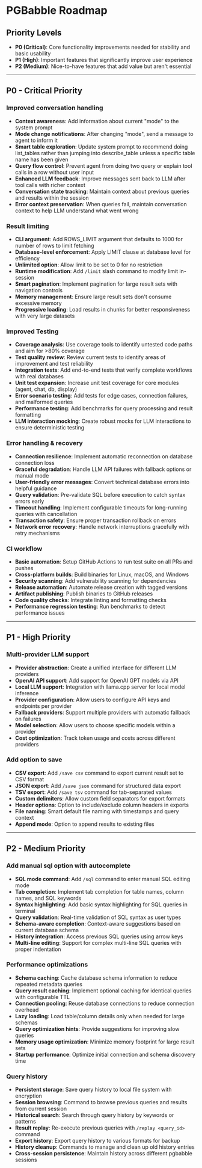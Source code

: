 # PGBabble Roadmap

## Priority Levels
- **P0 (Critical)**: Core functionality improvements needed for stability and basic usability
- **P1 (High)**: Important features that significantly improve user experience
- **P2 (Medium)**: Nice-to-have features that add value but aren't essential

---

## P0 - Critical Priority

### Improved conversation handling
* **Context awareness**: Add information about current "mode" to the system prompt
* **Mode change notifications**: After changing "mode", send a message to agent to inform it
* **Smart table exploration**: Update system prompt to recommend doing list_tables rather than jumping into describe_table unless a specific table name has been given
* **Query flow control**: Prevent agent from doing two query or explain tool calls in a row without user input
* **Enhanced LLM feedback**: Improve messages sent back to LLM after tool calls with richer context
* **Conversation state tracking**: Maintain context about previous queries and results within the session
* **Error context preservation**: When queries fail, maintain conversation context to help LLM understand what went wrong

### Result limiting
* **CLI argument**: Add ROWS_LIMIT argument that defaults to 1000 for number of rows to limit fetching
* **Database-level enforcement**: Apply LIMIT clause at database level for efficiency
* **Unlimited option**: Allow limit to be set to 0 for no restriction
* **Runtime modification**: Add `/limit` slash command to modify limit in-session
* **Smart pagination**: Implement pagination for large result sets with navigation controls
* **Memory management**: Ensure large result sets don't consume excessive memory
* **Progressive loading**: Load results in chunks for better responsiveness with very large datasets

### Improved Testing
* **Coverage analysis**: Use coverage tools to identify untested code paths and aim for >80% coverage
* **Test quality review**: Review current tests to identify areas of improvement and test reliability
* **Integration tests**: Add end-to-end tests that verify complete workflows with real databases
* **Unit test expansion**: Increase unit test coverage for core modules (agent, chat, db, display)
* **Error scenario testing**: Add tests for edge cases, connection failures, and malformed queries
* **Performance testing**: Add benchmarks for query processing and result formatting
* **LLM interaction mocking**: Create robust mocks for LLM interactions to ensure deterministic testing

### Error handling & recovery
* **Connection resilience**: Implement automatic reconnection on database connection loss
* **Graceful degradation**: Handle LLM API failures with fallback options or manual mode
* **User-friendly error messages**: Convert technical database errors into helpful guidance
* **Query validation**: Pre-validate SQL before execution to catch syntax errors early
* **Timeout handling**: Implement configurable timeouts for long-running queries with cancellation
* **Transaction safety**: Ensure proper transaction rollback on errors
* **Network error recovery**: Handle network interruptions gracefully with retry mechanisms

### CI workflow  
* **Basic automation**: Setup GitHub Actions to run test suite on all PRs and pushes
* **Cross-platform builds**: Build binaries for Linux, macOS, and Windows
* **Security scanning**: Add vulnerability scanning for dependencies
* **Release automation**: Automate release creation with tagged versions
* **Artifact publishing**: Publish binaries to GitHub releases
* **Code quality checks**: Integrate linting and formatting checks
* **Performance regression testing**: Run benchmarks to detect performance issues

---

## P1 - High Priority

### Multi-provider LLM support
* **Provider abstraction**: Create a unified interface for different LLM providers
* **OpenAI API support**: Add support for OpenAI GPT models via API
* **Local LLM support**: Integration with llama.cpp server for local model inference
* **Provider configuration**: Allow users to configure API keys and endpoints per provider
* **Fallback providers**: Support multiple providers with automatic fallback on failures
* **Model selection**: Allow users to choose specific models within a provider
* **Cost optimization**: Track token usage and costs across different providers

### Add option to save
* **CSV export**: Add `/save csv` command to export current result set to CSV format
* **JSON export**: Add `/save json` command for structured data export
* **TSV export**: Add `/save tsv` command for tab-separated values
* **Custom delimiters**: Allow custom field separators for export formats
* **Header options**: Option to include/exclude column headers in exports
* **File naming**: Smart default file naming with timestamps and query context
* **Append mode**: Option to append results to existing files

---

## P2 - Medium Priority

### Add manual sql option with autocomplete
* **SQL mode command**: Add `/sql` command to enter manual SQL editing mode
* **Tab completion**: Implement tab completion for table names, column names, and SQL keywords
* **Syntax highlighting**: Add basic syntax highlighting for SQL queries in terminal
* **Query validation**: Real-time validation of SQL syntax as user types
* **Schema-aware completion**: Context-aware suggestions based on current database schema
* **History integration**: Access previous SQL queries using arrow keys
* **Multi-line editing**: Support for complex multi-line SQL queries with proper indentation

### Performance optimizations
* **Schema caching**: Cache database schema information to reduce repeated metadata queries
* **Query result caching**: Implement optional caching for identical queries with configurable TTL
* **Connection pooling**: Reuse database connections to reduce connection overhead
* **Lazy loading**: Load table/column details only when needed for large schemas
* **Query optimization hints**: Provide suggestions for improving slow queries
* **Memory usage optimization**: Minimize memory footprint for large result sets
* **Startup performance**: Optimize initial connection and schema discovery time

### Query history
* **Persistent storage**: Save query history to local file system with encryption
* **Session browsing**: Command to browse previous queries and results from current session
* **Historical search**: Search through query history by keywords or patterns
* **Result replay**: Re-execute previous queries with `/replay <query_id>` command
* **Export history**: Export query history to various formats for backup
* **History cleanup**: Commands to manage and clean up old history entries
* **Cross-session persistence**: Maintain history across different pgbabble sessions
